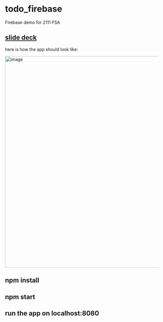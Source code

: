# todo_firebase

Firebase demo for 2111 FSA

## [slide deck](https://docs.google.com/presentation/d/1TDjHy-YAdxWOgVa3OOAgwMdfI3YNP0tm7U6seUoGx0s/edit?usp=sharing) 

here is how the app should look like:

<img width="698" alt="image" src="https://user-images.githubusercontent.com/79944528/146836037-76a54b27-260a-46e9-afc2-e9132462ba85.png">

## npm install 
## npm start
## run the app on localhost:8080
